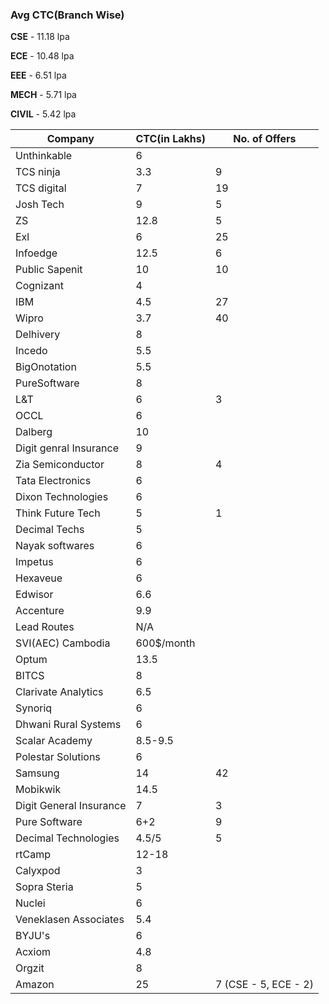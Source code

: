 ### Avg CTC(Branch Wise)

**CSE** - 11.18 lpa

**ECE** - 10.48 lpa

**EEE** - 6.51 lpa

**MECH** - 5.71 lpa 

**CIVIL** - 5.42 lpa





| Company                 | CTC(in Lakhs) | No. of Offers        |
|-------------------------|---------------|----------------------|
| Unthinkable             | 6             |                      |
| TCS ninja               | 3.3           | 9                    |
| TCS digital             | 7             | 19                   |
| Josh Tech               | 9             | 5                    |
| ZS                      | 12.8          | 5                    |
| Exl                     | 6             | 25                   |
| Infoedge                | 12.5          | 6                    |
| Public Sapenit          | 10            | 10                   |
| Cognizant               | 4             |                      |
| IBM                     | 4.5           | 27                   |
| Wipro                   | 3.7           | 40                   |
| Delhivery               | 8             |                      |
| Incedo                  | 5.5           |                      |
| BigOnotation            | 5.5           |                      |
| PureSoftware            | 8             |                      |
| L&T                     | 6             | 3                    |
| OCCL                    | 6             |                      |
| Dalberg                 | 10            |                      |
| Digit genral Insurance  | 9             |                      |
| Zia Semiconductor       | 8             | 4                    |
| Tata Electronics        | 6             |                      |
| Dixon Technologies      | 6             |                      |
| Think Future Tech       | 5             | 1                    |
| Decimal Techs           | 5             |                      |
| Nayak softwares         | 6             |                      |
| Impetus                 | 6             |                      |
| Hexaveue                | 6             |                      |
| Edwisor                 | 6.6           |                      |
| Accenture               | 9.9           |                      |
| Lead Routes             | N/A           |                      |
| SVI(AEC) Cambodia       | 600$/month    |                      |
| Optum                   | 13.5          |                      |
| BITCS                   | 8             |                      |
| Clarivate Analytics     | 6.5           |                      |
| Synoriq                 | 6             |                      |
| Dhwani Rural Systems    | 6             |                      |
| Scalar Academy          | 8.5-9.5       |                      |
| Polestar Solutions      | 6             |                      |
| Samsung                 | 14            | 42                   |
| Mobikwik                | 14.5          |                      |
| Digit General Insurance | 7             | 3                    |
| Pure Software           | 6+2           | 9                    |
| Decimal Technologies    | 4.5/5         | 5                    |
| rtCamp                  | 12-18         |                      |
| Calyxpod                | 3             |                      |
| Sopra Steria            | 5             |                      |
| Nuclei                  | 6             |                      |
| Veneklasen Associates   | 5.4           |                      |
| BYJU's                  | 6             |                      |
| Acxiom                  | 4.8           |                      |
| Orgzit                  | 8             |                      |
| Amazon                  | 25            | 7 (CSE - 5, ECE - 2) |
